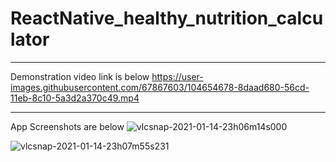 # ReactNative_healthy_nutrition_calculator
_______________________________________
Demonstration video link is below
https://user-images.githubusercontent.com/67867603/104654678-8daad680-56cd-11eb-8c10-5a3d2a370c49.mp4
_______________________________________
App Screenshots are below
![vlcsnap-2021-01-14-23h06m14s000](https://user-images.githubusercontent.com/67867603/104655042-25102980-56ce-11eb-931c-7c75459cb322.png)

![vlcsnap-2021-01-14-23h07m55s231](https://user-images.githubusercontent.com/67867603/104655051-27728380-56ce-11eb-8ad5-b2d850db5950.png)
